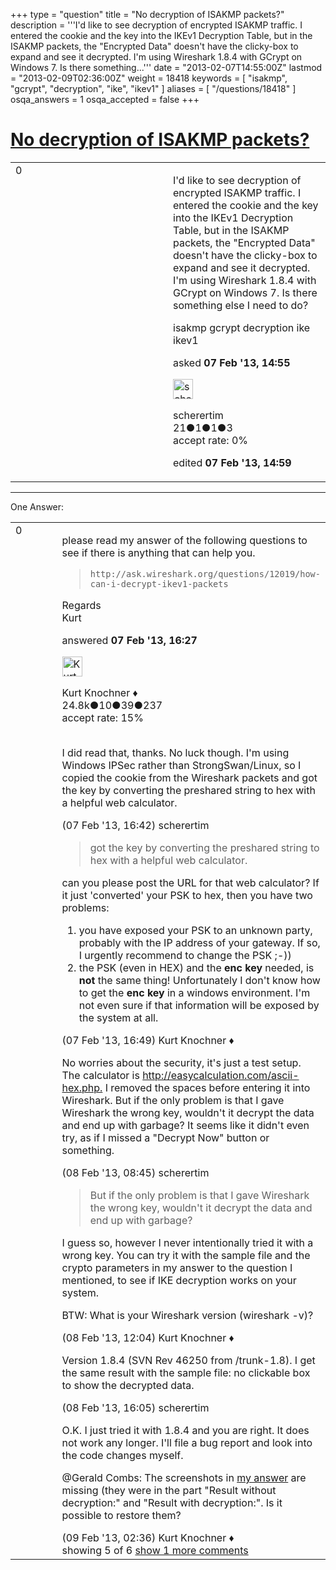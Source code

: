 +++
type = "question"
title = "No decryption of ISAKMP packets?"
description = '''I&#x27;d like to see decryption of encrypted ISAKMP traffic. I entered the cookie and the key into the IKEv1 Decryption Table, but in the ISAKMP packets, the &quot;Encrypted Data&quot; doesn&#x27;t have the clicky-box to expand and see it decrypted. I&#x27;m using Wireshark 1.8.4 with GCrypt on Windows 7. Is there something...'''
date = "2013-02-07T14:55:00Z"
lastmod = "2013-02-09T02:36:00Z"
weight = 18418
keywords = [ "isakmp", "gcrypt", "decryption", "ike", "ikev1" ]
aliases = [ "/questions/18418" ]
osqa_answers = 1
osqa_accepted = false
+++

<div class="headNormal">

# [No decryption of ISAKMP packets?](/questions/18418/no-decryption-of-isakmp-packets)

</div>

<div id="main-body">

<div id="askform">

<table id="question-table" style="width:100%;"><colgroup><col style="width: 50%" /><col style="width: 50%" /></colgroup><tbody><tr class="odd"><td style="width: 30px; vertical-align: top"><div class="vote-buttons"><span id="post-18418-upvote" class="ajax-command post-vote up" rel="nofollow" title="I like this post (click again to cancel)"> </span><div id="post-18418-score" class="post-score" title="current number of votes">0</div><span id="post-18418-downvote" class="ajax-command post-vote down" rel="nofollow" title="I dont like this post (click again to cancel)"> </span> <span id="favorite-mark" class="ajax-command favorite-mark" rel="nofollow" title="mark/unmark this question as favorite (click again to cancel)"> </span><div id="favorite-count" class="favorite-count"></div></div></td><td><div id="item-right"><div class="question-body"><p>I'd like to see decryption of encrypted ISAKMP traffic. I entered the cookie and the key into the IKEv1 Decryption Table, but in the ISAKMP packets, the "Encrypted Data" doesn't have the clicky-box to expand and see it decrypted. I'm using Wireshark 1.8.4 with GCrypt on Windows 7. Is there something else I need to do?</p></div><div id="question-tags" class="tags-container tags"><span class="post-tag tag-link-isakmp" rel="tag" title="see questions tagged &#39;isakmp&#39;">isakmp</span> <span class="post-tag tag-link-gcrypt" rel="tag" title="see questions tagged &#39;gcrypt&#39;">gcrypt</span> <span class="post-tag tag-link-decryption" rel="tag" title="see questions tagged &#39;decryption&#39;">decryption</span> <span class="post-tag tag-link-ike" rel="tag" title="see questions tagged &#39;ike&#39;">ike</span> <span class="post-tag tag-link-ikev1" rel="tag" title="see questions tagged &#39;ikev1&#39;">ikev1</span></div><div id="question-controls" class="post-controls"></div><div class="post-update-info-container"><div class="post-update-info post-update-info-user"><p>asked <strong>07 Feb '13, 14:55</strong></p><img src="https://secure.gravatar.com/avatar/4825de8eab0ec31a6d238250ee8a9f21?s=32&amp;d=identicon&amp;r=g" class="gravatar" width="32" height="32" alt="scherertim&#39;s gravatar image" /><p><span>scherertim</span><br />
<span class="score" title="21 reputation points">21</span><span title="1 badges"><span class="badge1">●</span><span class="badgecount">1</span></span><span title="1 badges"><span class="silver">●</span><span class="badgecount">1</span></span><span title="3 badges"><span class="bronze">●</span><span class="badgecount">3</span></span><br />
<span class="accept_rate" title="Rate of the user&#39;s accepted answers">accept rate:</span> <span title="scherertim has no accepted answers">0%</span></p></div><div class="post-update-info post-update-info-edited"><p><span> edited <strong>07 Feb '13, 14:59</strong> </span></p></div></div><div id="comments-container-18418" class="comments-container"></div><div id="comment-tools-18418" class="comment-tools"></div><div class="clear"></div><div id="comment-18418-form-container" class="comment-form-container"></div><div class="clear"></div></div></td></tr></tbody></table>

------------------------------------------------------------------------

<div class="tabBar">

<span id="sort-top"></span>

<div class="headQuestions">

One Answer:

</div>

</div>

<span id="18426"></span>

<div id="answer-container-18426" class="answer">

<table style="width:100%;"><colgroup><col style="width: 50%" /><col style="width: 50%" /></colgroup><tbody><tr class="odd"><td style="width: 30px; vertical-align: top"><div class="vote-buttons"><span id="post-18426-upvote" class="ajax-command post-vote up" rel="nofollow" title="I like this post (click again to cancel)"> </span><div id="post-18426-score" class="post-score" title="current number of votes">0</div><span id="post-18426-downvote" class="ajax-command post-vote down" rel="nofollow" title="I dont like this post (click again to cancel)"> </span></div></td><td><div class="item-right"><div class="answer-body"><p>please read my answer of the following questions to see if there is anything that can help you.</p><blockquote><p><code>http://ask.wireshark.org/questions/12019/how-can-i-decrypt-ikev1-packets</code><br />
</p></blockquote><p>Regards<br />
Kurt</p></div><div class="answer-controls post-controls"></div><div class="post-update-info-container"><div class="post-update-info post-update-info-user"><p>answered <strong>07 Feb '13, 16:27</strong></p><img src="https://secure.gravatar.com/avatar/23b7bf5b13bc2c98b2e8aa9869ca5d75?s=32&amp;d=identicon&amp;r=g" class="gravatar" width="32" height="32" alt="Kurt%20Knochner&#39;s gravatar image" /><p><span>Kurt Knochner ♦</span><br />
<span class="score" title="24767 reputation points"><span>24.8k</span></span><span title="10 badges"><span class="badge1">●</span><span class="badgecount">10</span></span><span title="39 badges"><span class="silver">●</span><span class="badgecount">39</span></span><span title="237 badges"><span class="bronze">●</span><span class="badgecount">237</span></span><br />
<span class="accept_rate" title="Rate of the user&#39;s accepted answers">accept rate:</span> <span title="Kurt Knochner has 344 accepted answers">15%</span> </br></br></p></div></div><div id="comments-container-18426" class="comments-container"><span id="18430"></span><div id="comment-18430" class="comment"><div id="post-18430-score" class="comment-score"></div><div class="comment-text"><p>I did read that, thanks. No luck though. I'm using Windows IPSec rather than StrongSwan/Linux, so I copied the cookie from the Wireshark packets and got the key by converting the preshared string to hex with a helpful web calculator.</p></div><div id="comment-18430-info" class="comment-info"><span class="comment-age">(07 Feb '13, 16:42)</span> <span class="comment-user userinfo">scherertim</span></div></div><span id="18432"></span><div id="comment-18432" class="comment"><div id="post-18432-score" class="comment-score"></div><div class="comment-text"><blockquote><p>got the key by converting the preshared string to hex with a helpful web calculator.</p></blockquote><p>can you please post the URL for that web calculator? If it just 'converted' your PSK to hex, then you have two problems:</p><ol><li>you have exposed your PSK to an unknown party, probably with the IP address of your gateway. If so, I urgently recommend to change the PSK ;-))</li><li>the PSK (even in HEX) and the <strong>enc key</strong> needed, is <strong>not</strong> the same thing! Unfortunately I don't know how to get the <strong>enc key</strong> in a windows environment. I'm not even sure if that information will be exposed by the system at all.</li></ol></div><div id="comment-18432-info" class="comment-info"><span class="comment-age">(07 Feb '13, 16:49)</span> <span class="comment-user userinfo">Kurt Knochner ♦</span></div></div><span id="18446"></span><div id="comment-18446" class="comment"><div id="post-18446-score" class="comment-score"></div><div class="comment-text"><p>No worries about the security, it's just a test setup. The calculator is <a href="http://easycalculation.com/ascii-hex.php.">http://easycalculation.com/ascii-hex.php.</a> I removed the spaces before entering it into Wireshark. But if the only problem is that I gave Wireshark the wrong key, wouldn't it decrypt the data and end up with garbage? It seems like it didn't even try, as if I missed a "Decrypt Now" button or something.</p></div><div id="comment-18446-info" class="comment-info"><span class="comment-age">(08 Feb '13, 08:45)</span> <span class="comment-user userinfo">scherertim</span></div></div><span id="18447"></span><div id="comment-18447" class="comment"><div id="post-18447-score" class="comment-score"></div><div class="comment-text"><blockquote><p>But if the only problem is that I gave Wireshark the wrong key, wouldn't it decrypt the data and end up with garbage?</p></blockquote><p>I guess so, however I never intentionally tried it with a wrong key. You can try it with the sample file and the crypto parameters in my answer to the question I mentioned, to see if IKE decryption works on your system.</p><p>BTW: What is your Wireshark version (wireshark -v)?</p></div><div id="comment-18447-info" class="comment-info"><span class="comment-age">(08 Feb '13, 12:04)</span> <span class="comment-user userinfo">Kurt Knochner ♦</span></div></div><span id="18453"></span><div id="comment-18453" class="comment"><div id="post-18453-score" class="comment-score"></div><div class="comment-text"><p>Version 1.8.4 (SVN Rev 46250 from /trunk-1.8). I get the same result with the sample file: no clickable box to show the decrypted data.</p></div><div id="comment-18453-info" class="comment-info"><span class="comment-age">(08 Feb '13, 16:05)</span> <span class="comment-user userinfo">scherertim</span></div></div><span id="18465"></span><div id="comment-18465" class="comment not_top_scorer"><div id="post-18465-score" class="comment-score"></div><div class="comment-text"><p>O.K. I just tried it with 1.8.4 and you are right. It does not work any longer. I'll file a bug report and look into the code changes myself.</p><p><span>@Gerald Combs</span>: The screenshots in <a href="http://ask.wireshark.org/questions/12019/how-can-i-decrypt-ikev1-packets">my answer</a> are missing (they were in the part "Result without decryption:" and "Result with decryption:". Is it possible to restore them?</p></div><div id="comment-18465-info" class="comment-info"><span class="comment-age">(09 Feb '13, 02:36)</span> <span class="comment-user userinfo">Kurt Knochner ♦</span></div></div></div><div id="comment-tools-18426" class="comment-tools"><span class="comments-showing"> showing 5 of 6 </span> <a href="#" class="show-all-comments-link">show 1 more comments</a></div><div class="clear"></div><div id="comment-18426-form-container" class="comment-form-container"></div><div class="clear"></div></div></td></tr></tbody></table>

</div>

<div class="paginator-container-left">

</div>

</div>

</div>


